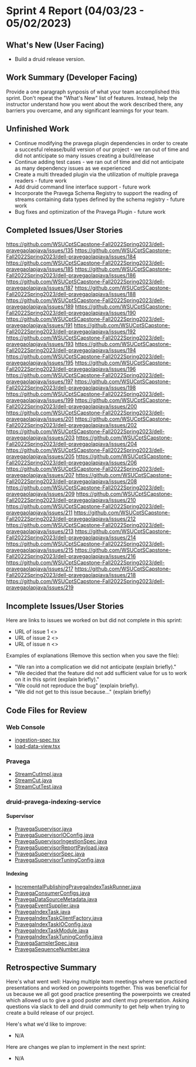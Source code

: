 # Sprint 4 Report (04/03/23 - 05/02/2023)

## What's New (User Facing)
 * Build a druid release version.

## Work Summary (Developer Facing)
Provide a one paragraph synposis of what your team accomplished this sprint. Don't repeat the "What's New" list of features. Instead, help the instructor understand how you went about the work described there, any barriers you overcame, and any significant learnings for your team.

## Unfinished Work
- Continue modifying the pravega plugin dependencies in order to create a succesful release/build version of our project - we ran out of time and did not anticipate so many issues creating a build/release
- Continue adding test cases - we ran out of time and did not anticipate as many dependency issues as we experienced
- Create a multi threaded plugin via the utilization of multiple pravega readers - future work
- Add druid command line interface support - future work
- Incorporate the Pravega Schema Registry to support the reading of streams containing data types defined by the schema registry - future work
- Bug fixes and optimization of the Pravega Plugin - future work


## Completed Issues/User Stories
https://github.com/WSUCptSCapstone-Fall2022Spring2023/dell-pravegaolapjava/issues/135
https://github.com/WSUCptSCapstone-Fall2022Spring2023/dell-pravegaolapjava/issues/184
https://github.com/WSUCptSCapstone-Fall2022Spring2023/dell-pravegaolapjava/issues/185
https://github.com/WSUCptSCapstone-Fall2022Spring2023/dell-pravegaolapjava/issues/186
https://github.com/WSUCptSCapstone-Fall2022Spring2023/dell-pravegaolapjava/issues/187
https://github.com/WSUCptSCapstone-Fall2022Spring2023/dell-pravegaolapjava/issues/188
https://github.com/WSUCptSCapstone-Fall2022Spring2023/dell-pravegaolapjava/issues/189
https://github.com/WSUCptSCapstone-Fall2022Spring2023/dell-pravegaolapjava/issues/190
https://github.com/WSUCptSCapstone-Fall2022Spring2023/dell-pravegaolapjava/issues/191
https://github.com/WSUCptSCapstone-Fall2022Spring2023/dell-pravegaolapjava/issues/192
https://github.com/WSUCptSCapstone-Fall2022Spring2023/dell-pravegaolapjava/issues/193
https://github.com/WSUCptSCapstone-Fall2022Spring2023/dell-pravegaolapjava/issues/194
https://github.com/WSUCptSCapstone-Fall2022Spring2023/dell-pravegaolapjava/issues/195
https://github.com/WSUCptSCapstone-Fall2022Spring2023/dell-pravegaolapjava/issues/196
https://github.com/WSUCptSCapstone-Fall2022Spring2023/dell-pravegaolapjava/issues/197
https://github.com/WSUCptSCapstone-Fall2022Spring2023/dell-pravegaolapjava/issues/198
https://github.com/WSUCptSCapstone-Fall2022Spring2023/dell-pravegaolapjava/issues/199
https://github.com/WSUCptSCapstone-Fall2022Spring2023/dell-pravegaolapjava/issues/200
https://github.com/WSUCptSCapstone-Fall2022Spring2023/dell-pravegaolapjava/issues/201
https://github.com/WSUCptSCapstone-Fall2022Spring2023/dell-pravegaolapjava/issues/202
https://github.com/WSUCptSCapstone-Fall2022Spring2023/dell-pravegaolapjava/issues/203
https://github.com/WSUCptSCapstone-Fall2022Spring2023/dell-pravegaolapjava/issues/204
https://github.com/WSUCptSCapstone-Fall2022Spring2023/dell-pravegaolapjava/issues/205
https://github.com/WSUCptSCapstone-Fall2022Spring2023/dell-pravegaolapjava/issues/206
https://github.com/WSUCptSCapstone-Fall2022Spring2023/dell-pravegaolapjava/issues/207
https://github.com/WSUCptSCapstone-Fall2022Spring2023/dell-pravegaolapjava/issues/208
https://github.com/WSUCptSCapstone-Fall2022Spring2023/dell-pravegaolapjava/issues/209
https://github.com/WSUCptSCapstone-Fall2022Spring2023/dell-pravegaolapjava/issues/210
https://github.com/WSUCptSCapstone-Fall2022Spring2023/dell-pravegaolapjava/issues/211
https://github.com/WSUCptSCapstone-Fall2022Spring2023/dell-pravegaolapjava/issues/212
https://github.com/WSUCptSCapstone-Fall2022Spring2023/dell-pravegaolapjava/issues/213
https://github.com/WSUCptSCapstone-Fall2022Spring2023/dell-pravegaolapjava/issues/214
https://github.com/WSUCptSCapstone-Fall2022Spring2023/dell-pravegaolapjava/issues/215
https://github.com/WSUCptSCapstone-Fall2022Spring2023/dell-pravegaolapjava/issues/216
https://github.com/WSUCptSCapstone-Fall2022Spring2023/dell-pravegaolapjava/issues/217
https://github.com/WSUCptSCapstone-Fall2022Spring2023/dell-pravegaolapjava/issues/218
https://github.com/WSUCptSCapstone-Fall2022Spring2023/dell-pravegaolapjava/issues/219
 
 ## Incomplete Issues/User Stories
 Here are links to issues we worked on but did not complete in this sprint:
 
 * URL of issue 1 <<One sentence explanation of why issue was not completed>>
 * URL of issue 2 <<One sentence explanation of why issue was not completed>>
 * URL of issue n <<One sentence explanation of why issue was not completed>>
 
 Examples of explanations (Remove this section when you save the file):
  * "We ran into a complication we did not anticipate (explain briefly)." 
  * "We decided that the feature did not add sufficient value for us to work on it in this sprint (explain briefly)."
  * "We could not reproduce the bug" (explain briefly).
  * "We did not get to this issue because..." (explain briefly)

## Code Files for Review
### Web Console
- [ingestion-spec.tsx](https://github.com/WSUCptSCapstone-Fall2022Spring2023/dell-pravegaolapjava/blob/pravega-connector/web-console/src/druid-models/ingestion-spec/ingestion-spec.tsx)
- [load-data-view.tsx](https://github.com/WSUCptSCapstone-Fall2022Spring2023/dell-pravegaolapjava/blob/pravega-connector/web-console/src/views/load-data-view/load-data-view.tsx)
### Pravega
- [StreamCutImpl.java](https://github.com/derekm/pravega/blob/c76e8773cdf758301dd335e4c652a660acc7a0fd/client/src/main/java/io/pravega/client/stream/impl/StreamCutImpl.java)
- [StreamCut.java](https://github.com/derekm/pravega/blob/c76e8773cdf758301dd335e4c652a660acc7a0fd/client/src/main/java/io/pravega/client/stream/StreamCut.java)
- [StreamCutTest.java](https://github.com/derekm/pravega/blob/a606aa7bc47a3aa9b52f200a78673895e5e9b9d9/client/src/test/java/io/pravega/client/stream/StreamCutTest.java)
### druid-pravega-indexing-service
#### Supervisor
- [PravegaSupervisor.java](https://github.com/WSUCptSCapstone-Fall2022Spring2023/dell-pravegaolapjava/blob/pravega-connector/extensions-core/pravega-indexing-service/src/main/java/org/apache/druid/indexing/pravega/supervisor/PravegaSupervisor.java)
- [PravegaSupervisorIOConfig.java](https://github.com/WSUCptSCapstone-Fall2022Spring2023/dell-pravegaolapjava/blob/pravega-connector/extensions-core/pravega-indexing-service/src/main/java/org/apache/druid/indexing/pravega/supervisor/PravegaSupervisorIOConfig.java)
- [PravegaSupervisorIngestionSpec.java](https://github.com/WSUCptSCapstone-Fall2022Spring2023/dell-pravegaolapjava/blob/pravega-connector/extensions-core/pravega-indexing-service/src/main/java/org/apache/druid/indexing/pravega/supervisor/PravegaSupervisorIngestionSpec.java)
- [PravegaSupervisorReportPayload.java](https://github.com/WSUCptSCapstone-Fall2022Spring2023/dell-pravegaolapjava/blob/pravega-connector/extensions-core/pravega-indexing-service/src/main/java/org/apache/druid/indexing/pravega/supervisor/PravegaSupervisorReportPayload.java)
- [PravegaSupervisorSpec.java](https://github.com/WSUCptSCapstone-Fall2022Spring2023/dell-pravegaolapjava/blob/pravega-connector/extensions-core/pravega-indexing-service/src/main/java/org/apache/druid/indexing/pravega/supervisor/PravegaSupervisorSpec.java)
- [PravegaSupervisorTuningConfig.java](https://github.com/WSUCptSCapstone-Fall2022Spring2023/dell-pravegaolapjava/blob/pravega-connector/extensions-core/pravega-indexing-service/src/main/java/org/apache/druid/indexing/pravega/supervisor/PravegaSupervisorTuningConfig.java)
#### Indexing
- [IncrementalPublishingPravegaIndexTaskRunner.java](https://github.com/WSUCptSCapstone-Fall2022Spring2023/dell-pravegaolapjava/blob/pravega-connector/extensions-core/pravega-indexing-service/src/main/java/org/apache/druid/indexing/pravega/IncrementalPublishingPravegaIndexTaskRunner.java)
- [PravegaConsumerConfigs.java](https://github.com/WSUCptSCapstone-Fall2022Spring2023/dell-pravegaolapjava/blob/pravega-connector/extensions-core/pravega-indexing-service/src/main/java/org/apache/druid/indexing/pravega/PravegaConsumerConfigs.java)
- [PravegaDataSourceMetadata.java](https://github.com/WSUCptSCapstone-Fall2022Spring2023/dell-pravegaolapjava/blob/pravega-connector/extensions-core/pravega-indexing-service/src/main/java/org/apache/druid/indexing/pravega/PravegaDataSourceMetadata.java)
- [PravegaEventSupplier.java](https://github.com/WSUCptSCapstone-Fall2022Spring2023/dell-pravegaolapjava/blob/pravega-connector/extensions-core/pravega-indexing-service/src/main/java/org/apache/druid/indexing/pravega/PravegaEventSupplier.java)
- [PravegaIndexTask.java](https://github.com/WSUCptSCapstone-Fall2022Spring2023/dell-pravegaolapjava/blob/pravega-connector/extensions-core/pravega-indexing-service/src/main/java/org/apache/druid/indexing/pravega/PravegaIndexTask.java)
- [PravegaIndexTaskClientFactory.java](https://github.com/WSUCptSCapstone-Fall2022Spring2023/dell-pravegaolapjava/blob/pravega-connector/extensions-core/pravega-indexing-service/src/main/java/org/apache/druid/indexing/pravega/PravegaIndexTaskClientFactory.java)
- [PravegaIndexTaskIOConfig.java](https://github.com/WSUCptSCapstone-Fall2022Spring2023/dell-pravegaolapjava/blob/pravega-connector/extensions-core/pravega-indexing-service/src/main/java/org/apache/druid/indexing/pravega/PravegaIndexTaskIOConfig.java)
- [PravegaIndexTaskModule.java](https://github.com/WSUCptSCapstone-Fall2022Spring2023/dell-pravegaolapjava/blob/pravega-connector/extensions-core/pravega-indexing-service/src/main/java/org/apache/druid/indexing/pravega/PravegaIndexTaskModule.java)
- [PravegaIndexTaskTuningConfig.java](https://github.com/WSUCptSCapstone-Fall2022Spring2023/dell-pravegaolapjava/blob/pravega-connector/extensions-core/pravega-indexing-service/src/main/java/org/apache/druid/indexing/pravega/PravegaIndexTaskTuningConfig.java)
- [PravegaSamplerSpec.java](https://github.com/WSUCptSCapstone-Fall2022Spring2023/dell-pravegaolapjava/blob/pravega-connector/extensions-core/pravega-indexing-service/src/main/java/org/apache/druid/indexing/pravega/PravegaSamplerSpec.java)
- [PravegaSequenceNumber.java](https://github.com/WSUCptSCapstone-Fall2022Spring2023/dell-pravegaolapjava/blob/pravega-connector/extensions-core/pravega-indexing-service/src/main/java/org/apache/druid/indexing/pravega/PravegaSequenceNumber.java)
 
## Retrospective Summary
Here's what went well: Having multiple team meetings where we practiced presentations and worked on powerpoints together. This was beneficial for us because we all got good practice presenting the powerpoints we created which allowed us to give a good poster and client mvp presentation. Asking questions via slack to dell and druid community to get help when trying to create a build release of our project.
 
Here's what we'd like to improve:
   * N/A
  
Here are changes we plan to implement in the next sprint:
   * N/A
